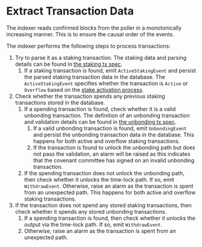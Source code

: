 # Extract Transaction Data

The indexer reads confirmed blocks from the poller in a monotonically 
increasing manner. This is to ensure the causal order of the events. 

The indexer performs the following steps to process transactions:
1. Try to parse it as a staking transaction. The staking data and parsing 
   details can be found in [the staking tx spec](/doc/staking_tx.md). 
   1. If a staking transaction is found, emit `ActiveStakingEvent` and 
      persist the parsed staking transaction data in the database. The
      `ActiveStakingEvent` specifies whether the transaction is `Active` or
      `Overflow` based on the [stake activation
      process](/doc/staking_activation.md).
2. Check whether the transaction spends any previous staking transactions 
   stored in the database. 
   1. If a spending transaction is found, check whether it is a valid unbonding 
      transaction. The definition of an unbonding transaction and validation 
      details can be found in [the unbonding tx spec](./doc/unbonding_tx.md).
      1. If a valid unbonding transaction is found, emit `UnbondingEvent` and 
         persist the unbonding transaction data in the database.  This happens
         for both active and overflow staking transactions.
      2. If the transaction is found to unlock the unbonding path but does 
         not pass the validation, an alarm will be raised as this indicates 
         that the covenant committee has signed on an invalid unbonding 
         transaction.
   2. If the spending transaction does not unlock the unbonding path, then 
      check whether it unlocks the time-lock path. If so, emit 
      `WithdrawEvent`. Otherwise, raise an alarm as the transaction is spent 
      from an unexpected path. This happens for both active and overflow
      staking transactions.
3. If the transaction does not spend any stored staking transactions, then 
   check whether it spends any stored unbonding transactions.
   1. If a spending transaction is found, then check whether it unlocks the 
      output via the time-lock path. If so, emit `WithdrawEvent`.
   2. Otherwise, raise an alarm as the transaction is spent from an 
      unexpected path.

